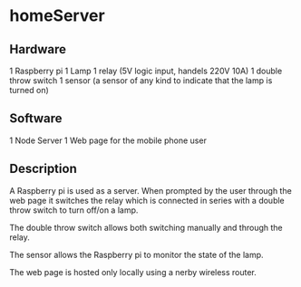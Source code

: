 # homeServer

Hardware
------------------------
1 Raspberry pi
1 Lamp
1 relay (5V logic input, handels 220V 10A)
1 double throw switch
1 sensor (a sensor of any kind to indicate that the lamp is turned on)

Software
------------------------
1 Node Server
1 Web page for the mobile phone user

Description
------------------------
A Raspberry pi is used as a server. When prompted by the user through the web page
it switches the relay which is connected in series with a double throw switch to 
turn off/on a lamp.

The double throw switch allows both switching manually and through the relay.

The sensor allows the Raspberry pi to monitor the state of the lamp.

The web page is hosted only locally using a nerby wireless router.
